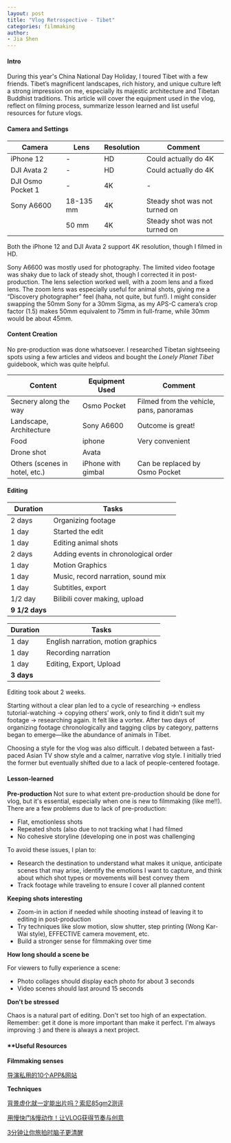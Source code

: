 ```yaml
---
layout: post  
title: "Vlog Retrospective - Tibet"  
categories: filmmaking  
author:  
- Jia Shen  
---
```


#### **Intro**

During this year's China National Day Holiday, I toured Tibet with a few friends. Tibet’s magnificent landscapes, rich history, and unique culture left a strong impression on me, especially its majestic architecture and Tibetan Buddhist traditions. This article will cover the equipment used in the vlog, reflect on filming process, summarize lesson learned and list useful resources for future vlogs.

#### **Camera and Settings**

Camera               | Lens         | Resolution      | Comment
-------------------- | ------------ | --------------- | -------------------------------
iPhone 12            | -            | HD              | Could actually do 4K
DJI Avata 2          | -            | HD              | Could actually do 4K
DJI Osmo Pocket 1    | -            | 4K              | -
Sony A6600           | 18-135 mm    | 4K              | Steady shot was not turned on
                     | 50 mm        | 4K              | Steady shot was not turned on

Both the iPhone 12 and DJI Avata 2 support 4K resolution, though I filmed in HD.

Sony A6600 was mostly used for photography. The limited video footage was shaky due to lack of steady shot, though I corrected it in post-production. The lens selection worked well, with a zoom lens and a fixed lens. The zoom lens was especially useful for animal shots, giving me a “Discovery photographer” feel (haha, not quite, but fun!). I might consider swapping the 50mm Sony for a 30mm Sigma, as my APS-C camera’s crop factor (1.5) makes 50mm equivalent to 75mm in full-frame, while 30mm would be about 45mm.

#### **Content Creation**

No pre-production was done whatsoever. I researched Tibetan sightseeing spots using a few articles and videos and bought the *Lonely Planet Tibet* guidebook, which was quite helpful.

Content                        | Equipment Used         | Comment
------------------------------ | ---------------------- | ---------------------------------
Secnery along the way          | Osmo Pocket            | Filmed from the vehicle, pans, panoramas
Landscape, Architecture        | Sony A6600             | Outcome is great!
Food                           | iphone                 | Very convenient
Drone shot                     | Avata                  | 
Others (scenes in hotel, etc.) | iPhone with gimbal     | Can be replaced by Osmo Pocket


#### **Editing**

Duration       | Tasks            
-------------- | --------------------
2 days         | Organizing footage
1 day          | Started the edit
1 day          | Editing animal shots
2 days         | Adding events in chronological order
1 day          | Motion Graphics
1 day          | Music, record narration, sound mix
1 day          | Subtitles, export
1/2 day        | Bilibili cover making, upload
**9 1/2 days** | 

Duration      | Tasks            
------------- | --------------------
1 day         | English narration, motion graphics
1 day         | Recording narration
1 day         | Editing, Export, Upload
**3 days**    |  

Editing took about 2 weeks.

Starting without a clear plan led to a cycle of researching -> endless tutorial-watching -> copying others’ work, only to find it didn’t suit my footage -> researching again. It felt like a vortex. After two days of organizing footage chronologically and tagging clips by category, patterns began to emerge—like the abundance of animals in Tibet.

Choosing a style for the vlog was also difficult. I debated between a fast-paced Asian TV show style and a calmer, narrative vlog style. I initially tried the former but eventually shifted due to a lack of people-centered footage.


#### **Lesson-learned**

**Pre-production**
Not sure to what extent pre-production should be done for vlog, but it's essential, especially when one is new to filmmaking (like me!!). There are a few problems due to lack of pre-production:

- Flat, emotionless shots
- Repeated shots (also due to not tracking what I had filmed
- No cohesive storyline (developing one in post was challenging

To avoid these issues, I plan to:

- Research the destination to understand what makes it unique, anticipate scenes that may arise, identify the emotions I want to capture, and think about which shot types or movements will best convey them
- Track footage while traveling to ensure I cover all planned content

**Keeping shots interesting**

- Zoom-in in action if needed while shooting instead of leaving it to editing in post-production
- Try techniques like slow motion, slow shutter, step printing (Wong Kar-Wai style), EFFECTIVE camera movement, etc.
- Build a stronger sense for filmmaking over time

**How long should a scene be**

For viewers to fully experience a scene:

- Photo collages should display each photo for about 3 seconds
- Video scenes should last around 15 seconds

**Don't be stressed**

Chaos is a natural part of editing. Don't set too high of an expectation. Remember: get it done is more important than make it perfect. I'm always improving :) and there is always a next project.


#### **Useful Resources

**Filmmaking senses**

[导演私用的10个APP&网站](https://www.bilibili.com/video/BV1cG4y1X7AC/?share_source=copy_web)

**Techniques**

[背景虚化就一定能出片吗？索尼85gm2测评](https://www.bilibili.com/video/BV1d74y127Yy/?share_source=copy_web)

[用慢快门&慢动作！让VLOG获得节奏与创意](https://www.bilibili.com/video/BV11841127MP/?share_source=copy_web)

[3分钟让你旅拍时脑子更清醒](https://www.bilibili.com/video/BV1MKyHYxEGG/?share_source=copy_web)


